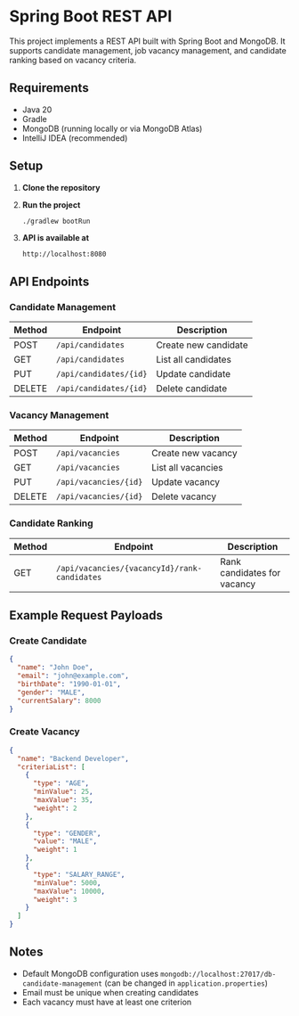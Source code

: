 # Spring Boot REST API

This project implements a REST API built with Spring Boot and MongoDB. It supports candidate management, job vacancy management, and candidate ranking based on vacancy criteria.

## Requirements

- Java 20
- Gradle
- MongoDB (running locally or via MongoDB Atlas)
- IntelliJ IDEA (recommended)

## Setup

1. **Clone the repository**


2. **Run the project**
   ```bash
   ./gradlew bootRun
   ```

3. **API is available at**
   ```
   http://localhost:8080
   ```

## API Endpoints

### Candidate Management

| Method | Endpoint           | Description |
|--------|--------------------|-------------|
| POST | `/api/candidates`  | Create new candidate |
| GET | `/api/candidates`      | List all candidates |
| PUT | `/api/candidates/{id}` | Update candidate |
| DELETE | `/api/candidates/{id}` | Delete candidate |

### Vacancy Management

| Method | Endpoint | Description |
|--------|----------|-------------|
| POST | `/api/vacancies` | Create new vacancy |
| GET | `/api/vacancies` | List all vacancies |
| PUT | `/api/vacancies/{id}` | Update vacancy |
| DELETE | `/api/vacancies/{id}` | Delete vacancy |

### Candidate Ranking

| Method | Endpoint                                     | Description |
|--------|----------------------------------------------|-------------|
| GET | `/api/vacancies/{vacancyId}/rank-candidates` | Rank candidates for vacancy |

## Example Request Payloads

### Create Candidate

```json
{
  "name": "John Doe",
  "email": "john@example.com",
  "birthDate": "1990-01-01",
  "gender": "MALE",
  "currentSalary": 8000
}
```

### Create Vacancy

```json
{
  "name": "Backend Developer",
  "criteriaList": [
    {
      "type": "AGE",
      "minValue": 25,
      "maxValue": 35,
      "weight": 2
    },
    {
      "type": "GENDER",
      "value": "MALE",
      "weight": 1
    },
    {
      "type": "SALARY_RANGE",
      "minValue": 5000,
      "maxValue": 10000,
      "weight": 3
    }
  ]
}
```

## Notes

- Default MongoDB configuration uses `mongodb://localhost:27017/db-candidate-management` (can be changed in `application.properties`)
- Email must be unique when creating candidates
- Each vacancy must have at least one criterion